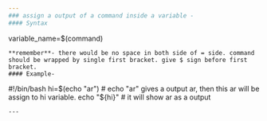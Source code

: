 ```yaml
---
### assign a output of a command inside a variable -
#### Syntax
```
variable_name=$(command)
```
**remember**- there would be no space in both side of = side. command should be wrapped by single first bracket. give $ sign before first bracket.
#### Example-
```
#!/bin/bash
hi=$(echo "ar")  # echo "ar" gives a output ar, then this ar will be assign to hi variable.
echo "${hi}"  # it will show ar as a output
```
---
```

